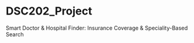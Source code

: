 # DSC202_Project
Smart Doctor &amp; Hospital Finder: Insurance Coverage &amp; Speciality-Based Search
